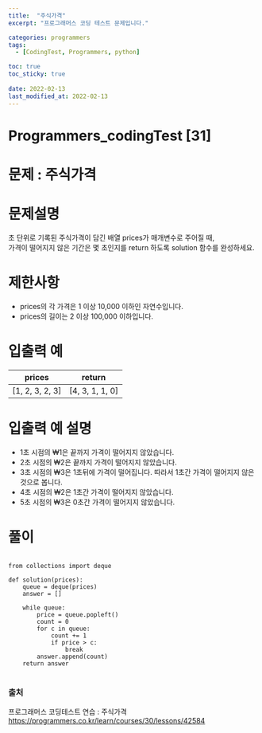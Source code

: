 ```yaml
---
title:  "주식가격"
excerpt: "프로그래머스 코딩 테스트 문제입니다."

categories: programmers
tags:
  - [CodingTest, Programmers, python]

toc: true
toc_sticky: true
 
date: 2022-02-13
last_modified_at: 2022-02-13
---
```

# Programmers_codingTest [31]

# 문제 : 주식가격  

# 문제설명  
초 단위로 기록된 주식가격이 담긴 배열 prices가 매개변수로 주어질 때,  
가격이 떨어지지 않은 기간은 몇 초인지를 return 하도록 solution 함수를 완성하세요.  
  
# 제한사항
- prices의 각 가격은 1 이상 10,000 이하인 자연수입니다.  
- prices의 길이는 2 이상 100,000 이하입니다.  

# 입출력 예
|prices|return|
|------|---|
|[1, 2, 3, 2, 3]|[4, 3, 1, 1, 0]|

# 입출력 예 설명  
- 1초 시점의 ₩1은 끝까지 가격이 떨어지지 않았습니다.  
- 2초 시점의 ₩2은 끝까지 가격이 떨어지지 않았습니다.  
- 3초 시점의 ₩3은 1초뒤에 가격이 떨어집니다. 따라서 1초간 가격이 떨어지지 않은 것으로 봅니다.  
- 4초 시점의 ₩2은 1초간 가격이 떨어지지 않았습니다.  
- 5초 시점의 ₩3은 0초간 가격이 떨어지지 않았습니다.  
  

# 풀이
<pre>
<code>
from collections import deque

def solution(prices):
    queue = deque(prices)
    answer = []
    
    while queue:
        price = queue.popleft()
        count = 0
        for c in queue:
            count += 1
            if price > c:
                break 
        answer.append(count)        
    return answer
</code>
</pre>


### 출처

프로그래머스 코딩테스트 연습 : 주식가격  
https://programmers.co.kr/learn/courses/30/lessons/42584
